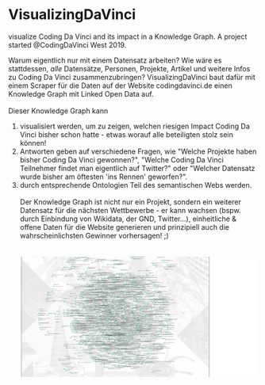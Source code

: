 # VisualizingDaVinci
visualize Coding Da Vinci and its impact in a Knowledge Graph. A project started @CodingDaVinci West 2019.

Warum eigentlich nur mit einem Datensatz arbeiten? Wie wäre es stattdessen, _alle_ Datensätze, Personen, Projekte, Artikel und weitere Infos zu Coding Da Vinci zusammenzubringen? VisualizingDaVinci baut dafür mit einem Scraper für die Daten auf der Website codingdavinci.de einen Knowledge Graph mit Linked Open Data auf.
<br><br>
Dieser Knowledge Graph kann<br>
1) visualisiert werden, um zu zeigen, welchen riesigen Impact Coding Da Vinci bisher schon hatte - etwas worauf alle beteiligten stolz sein können!<br>
2) Antworten geben auf verschiedene Fragen, wie "Welche Projekte haben bisher Coding Da Vinci gewonnen?", "Welche Coding Da Vinci Teilnehmer findet man eigentlich auf Twitter?" oder "Welcher Datensatz wurde bisher am öftesten 'ins Rennen' geworfen?".<br>
3) durch entsprechende Ontologien Teil des semantischen Webs werden.
<br><br>
Der Knowledge Graph ist nicht nur ein Projekt, sondern ein weiterer Datensatz für die nächsten Wettbewerbe - er kann wachsen (bspw. durch Einbindung von Wikidata, der GND, Twitter...), einheitliche & offene Daten für die Website generieren und prinzipiell auch die wahrscheinlichsten Gewinner vorhersagen! ;)
<br><br><br>
![Knowledge Graph](https://github.com/LuisMossburger/VisualizingDaVinci/blob/master/src/img/KnowledgeGraph.png)
